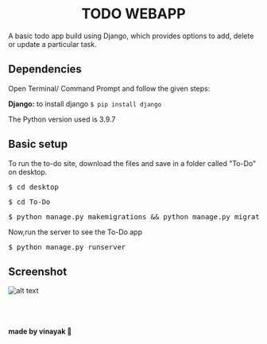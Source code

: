 <h1 align="center">TODO WEBAPP</h1>

A basic todo app build using Django, which provides options to add, delete or update a particular task.

Dependencies
------------
Open Terminal/ Command Prompt and follow the given steps:

 <b>Django:</b> 
 to install django <code>$ pip install django</code>
 <br>
 
 The Python version used is 3.9.7

Basic setup
------------
To run the to-do site, download the files and save in a folder called "To-Do" on desktop. 
<pre>$ cd desktop</pre>
<pre>$ cd To-Do</pre>
<pre>$ python manage.py makemigrations && python manage.py migrate</pre>

Now,run the server to see the To-Do app
<pre>$ python manage.py runserver</pre>


Screenshot  
------------

  ![alt text](https://github.com/itsvinayak/todo/blob/master/screenshot.png)
  
  
  <br/>
  <br/>
  <br/>
  <b> made by vinayak 🧟</b>
  
